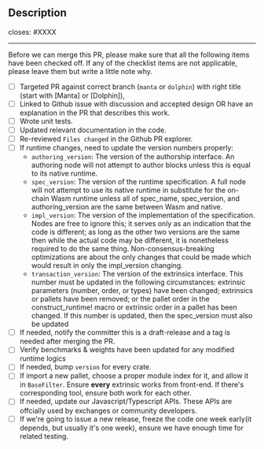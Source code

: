 <!-- < < < < < < < < < < < < < < < < < < < < < < < < < < < < < < < < < ☺
v                               ✰  Thanks for creating a PR! ✰
v    Before hitting that submit button please review the checkboxes.
v    If a checkbox is n/a - please still include it but + a little note why
☺ > > > > > > > > > > > > > > > > > > > > > > > > > > > > > > > > >  -->

## Description

<!-- Add a description of the changes that this PR introduces and the files that
are the most critical to review.
-->

closes: #XXXX

---

Before we can merge this PR, please make sure that all the following items have been
checked off. If any of the checklist items are not applicable, please leave them but
write a little note why.

- [ ] Targeted PR against correct branch (`manta` or `dolphin`) with right title (start with [Manta] or [Dolphin]),
- [ ] Linked to Github issue with discussion and accepted design OR have an explanation in the PR that describes this work.
- [ ] Wrote unit tests.
- [ ] Updated relevant documentation in the code.
- [ ] Re-reviewed `Files changed` in the Github PR explorer.
- [ ] If runtime changes, need to update the version numbers properly:
   * `authoring_version`: The version of the authorship interface. An authoring node will not attempt to author blocks unless this is equal to its native runtime.
   * `spec_version`: The version of the runtime specification. A full node will not attempt to use its native runtime in substitute for the on-chain Wasm runtime unless all of spec_name, spec_version, and authoring_version are the same between Wasm and native.
   * `impl_version`: The version of the implementation of the specification. Nodes are free to ignore this; it serves only as an indication that the code is different; as long as the other two versions are the same then while the actual code may be different, it is nonetheless required to do the same thing. Non-consensus-breaking optimizations are about the only changes that could be made which would result in only the impl_version changing.
   * `transaction_version`: The version of the extrinsics interface. This number must be updated in the following circumstances: extrinsic parameters (number, order, or types) have been changed; extrinsics or pallets have been removed; or the pallet order in the construct_runtime! macro or extrinsic order in a pallet has been changed. If this number is updated, then the spec_version must also be updated 
- [ ] If needed, notify the committer this is a draft-release and a tag is needed after merging the PR.
- [ ] Verify benchmarks & weights have been updated for any modified runtime logics
- [ ] If needed, bump `version` for every crate.
- [ ] If import a new pallet, choose a proper module index for it, and allow it in `BaseFilter`. Ensure **every** extrinsic works from front-end. If there's corresponding tool, ensure both work for each other.
- [ ] If needed, update our Javascript/Typescript APIs. These APIs are offcially used by exchanges or community developers.
- [ ] If we're going to issue a new release, freeze the code one week early(it depends, but usually it's one week), ensure we have enough time for related testing.
